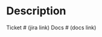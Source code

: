 # Description

<!-- 제목만으로도 이해가 가능하도록 작성해주세요. 코드리뷰에 도움이 될 수 있도록 설명과 문서 링크를 작성해주세요. -->

Ticket # (jira link)
Docs # (docs link)
